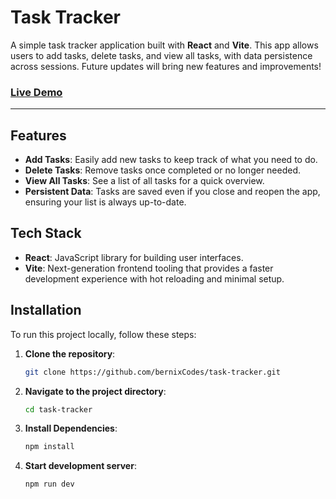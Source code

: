 # Task Tracker

A simple task tracker application built with **React** and **Vite**. This app allows users to add tasks, delete tasks, and view all tasks, with data persistence across sessions. Future updates will bring new features and improvements!

### [Live Demo](https://task-tracker-bernie.netlify.app/)

---

## Features

- **Add Tasks**: Easily add new tasks to keep track of what you need to do.
- **Delete Tasks**: Remove tasks once completed or no longer needed.
- **View All Tasks**: See a list of all tasks for a quick overview.
- **Persistent Data**: Tasks are saved even if you close and reopen the app, ensuring your list is always up-to-date.

## Tech Stack

- **React**: JavaScript library for building user interfaces.
- **Vite**: Next-generation frontend tooling that provides a faster development experience with hot reloading and minimal setup.

## Installation

To run this project locally, follow these steps:

1. **Clone the repository**:
   ```bash
   git clone https://github.com/bernixCodes/task-tracker.git
2. **Navigate to the project directory**:
   ```bash
   cd task-tracker

3. **Install Dependencies**:
   ```bash
   npm install

4. **Start development server**:
   ```bash
   npm run dev
